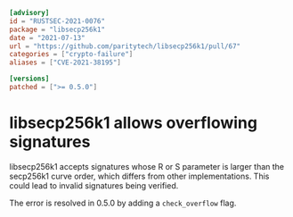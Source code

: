 ```toml
[advisory]
id = "RUSTSEC-2021-0076"
package = "libsecp256k1"
date = "2021-07-13"
url = "https://github.com/paritytech/libsecp256k1/pull/67"
categories = ["crypto-failure"]
aliases	= ["CVE-2021-38195"]

[versions]
patched = [">= 0.5.0"]
```

# libsecp256k1 allows overflowing signatures

libsecp256k1 accepts signatures whose R or S parameter is larger than the
secp256k1 curve order, which differs from other implementations. This could
lead to invalid signatures being verified.

The error is resolved in 0.5.0 by adding a `check_overflow` flag.
